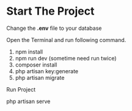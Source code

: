 
# Start The Project
Change the **.env** file to your database 

Open the Terminal and run following command.
1. npm install
2. npm run dev (sometime need run twice)
3. composer install
4. php artisan key:generate
5. php artisan migrate

Run Project

php artisan serve






